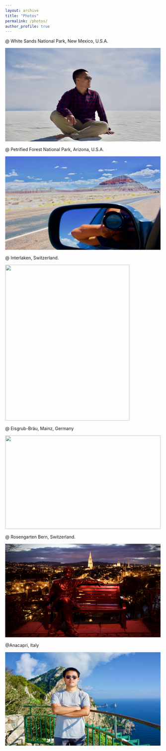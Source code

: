 ```yaml
---
layout: archive
title: "Photos"
permalink: /photos/
author_profile: true
---
```


@ White Sands National Park, New Mexico, U.S.A.

<img src='/images/whitesands.png' height="300" width="500">


@ Petrified Forest National Park, Arizona, U.S.A.

<img src='/images/fullsizeoutput_255e.png' height="300" width="500">


@ Interlaken, Switzerland.

<img src='/images/IMG_0821.png' height="500" width="400">

@ Eisgrub-Bräu, Mainz, Germany

<img src='/images/Interlaken.png' height="300" width="500">

@ Rosengarten Bern, Switzerland.

<img src='/images/Bern.png' height="300" width="500">


@Anacapri, Italy

<img src='/images/Capri.png' height="300" width="500">

